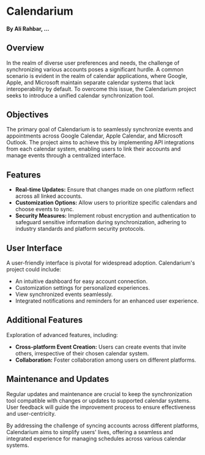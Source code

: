 # Calendarium

#### By __Ali Rahbar__, ...

## Overview
In the realm of diverse user preferences and needs, the challenge of synchronizing various accounts poses a significant hurdle. A common scenario is evident in the realm of calendar applications, where Google, Apple, and Microsoft maintain separate calendar systems that lack interoperability by default. To overcome this issue, the Calendarium project seeks to introduce a unified calendar synchronization tool.

## Objectives
The primary goal of Calendarium is to seamlessly synchronize events and appointments across Google Calendar, Apple Calendar, and Microsoft Outlook. The project aims to achieve this by implementing API integrations from each calendar system, enabling users to link their accounts and manage events through a centralized interface.

## Features
- **Real-time Updates:** Ensure that changes made on one platform reflect across all linked accounts.
- **Customization Options:** Allow users to prioritize specific calendars and choose events to sync.
- **Security Measures:** Implement robust encryption and authentication to safeguard sensitive information during synchronization, adhering to industry standards and platform security protocols.

## User Interface
A user-friendly interface is pivotal for widespread adoption. Calendarium's project could include:
- An intuitive dashboard for easy account connection.
- Customization settings for personalized experiences.
- View synchronized events seamlessly.
- Integrated notifications and reminders for an enhanced user experience.

## Additional Features
Exploration of advanced features, including:
- **Cross-platform Event Creation:** Users can create events that invite others, irrespective of their chosen calendar system.
- **Collaboration:** Foster collaboration among users on different platforms.

## Maintenance and Updates
Regular updates and maintenance are crucial to keep the synchronization tool compatible with changes or updates to supported calendar systems. User feedback will guide the improvement process to ensure effectiveness and user-centricity.

By addressing the challenge of syncing accounts across different platforms, Calendarium aims to simplify users' lives, offering a seamless and integrated experience for managing schedules across various calendar systems.
